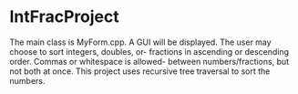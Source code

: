 # IntFracProject
The main class is MyForm.cpp. A GUI will be displayed. The user may choose to sort integers, doubles, or-
fractions in ascending or descending order. Commas or whitespace is allowed-
between numbers/fractions, but not both at once. This project uses recursive tree traversal to sort the numbers.
